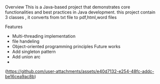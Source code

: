 Overview
This is a Java-based project that demonstrates core functionalities and best practices in Java development.
this project contain 3 classes , it converts from txt file to pdf,html,word files

Features
   - Multi-threading implementation
   - file handeling 
   - Object-oriented programming principles
Future works
   - Add singleton pattern
   - Add union arc
   - 
(https://github.com/user-attachments/assets/e40d7132-e254-48fc-addc-be16cea9ac8b)

